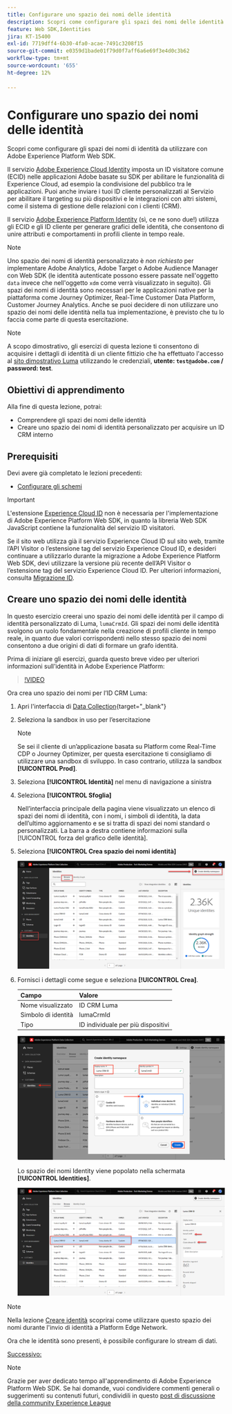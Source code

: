 ```yaml
---
title: Configurare uno spazio dei nomi delle identità
description: Scopri come configurare gli spazi dei nomi delle identità da utilizzare con Adobe Experience Platform Web SDK. Questa lezione fa parte del tutorial Implementare Adobe Experience Cloud con Web SDK.
feature: Web SDK,Identities
jira: KT-15400
exl-id: 7719dff4-6b30-4fa0-acae-7491c3208f15
source-git-commit: e0359d1bade01f79d0f7aff6a6e69f3e4d0c3b62
workflow-type: tm+mt
source-wordcount: '655'
ht-degree: 12%

---
```


# Configurare uno spazio dei nomi delle identità

Scopri come configurare gli spazi dei nomi di identità da utilizzare con Adobe Experience Platform Web SDK.

Il servizio [Adobe Experience Cloud Identity](https://experienceleague.adobe.com/en/docs/id-service/using/home) imposta un ID visitatore comune (ECID) nelle applicazioni Adobe basate su SDK per abilitare le funzionalità di Experience Cloud, ad esempio la condivisione del pubblico tra le applicazioni. Puoi anche inviare i tuoi ID cliente personalizzati al Servizio per abilitare il targeting su più dispositivi e le integrazioni con altri sistemi, come il sistema di gestione delle relazioni con i clienti (CRM).

Il servizio [Adobe Experience Platform Identity](https://experienceleague.adobe.com/en/docs/experience-platform/identity/home) (sì, ce ne sono due!) utilizza gli ECID e gli ID cliente per generare grafici delle identità, che consentono di unire attributi e comportamenti in profili cliente in tempo reale.

>[!NOTE]
>
>Uno spazio dei nomi di identità personalizzato è _non richiesto_ per implementare Adobe Analytics, Adobe Target o Adobe Audience Manager con Web SDK (le identità autenticate possono essere passate nell&#39;oggetto `data` invece che nell&#39;oggetto `xdm` come verrà visualizzato in seguito). Gli spazi dei nomi di identità sono necessari per le applicazioni native per la piattaforma come Journey Optimizer, Real-Time Customer Data Platform, Customer Journey Analytics. Anche se puoi decidere di non utilizzare uno spazio dei nomi delle identità nella tua implementazione, è previsto che tu lo faccia come parte di questa esercitazione.

>[!NOTE]
>
> A scopo dimostrativo, gli esercizi di questa lezione ti consentono di acquisire i dettagli di identità di un cliente fittizio che ha effettuato l&#39;accesso al [sito dimostrativo Luma](https://luma.enablementadobe.com/content/luma/us/en.html) utilizzando le credenziali, **utente: `test@adobe.com` / password: test**.

## Obiettivi di apprendimento

Alla fine di questa lezione, potrai:

* Comprendere gli spazi dei nomi delle identità
* Creare uno spazio dei nomi di identità personalizzato per acquisire un ID CRM interno


## Prerequisiti

Devi avere già completato le lezioni precedenti:

* [Configurare gli schemi](configure-schemas.md)

>[!IMPORTANT]
>
>L&#39;estensione [Experience Cloud ID](https://exchange.adobe.com/apps/ec/100160/adobe-experience-cloud-id-launch-extension) non è necessaria per l&#39;implementazione di Adobe Experience Platform Web SDK, in quanto la libreria Web SDK JavaScript contiene la funzionalità del servizio ID visitatori.
>
> Se il sito web utilizza già il servizio Experience Cloud ID sul sito web, tramite l’API Visitor o l’estensione tag del servizio Experience Cloud ID, e desideri continuare a utilizzarlo durante la migrazione a Adobe Experience Platform Web SDK, devi utilizzare la versione più recente dell’API Visitor o l’estensione tag del servizio Experience Cloud ID. Per ulteriori informazioni, consulta [Migrazione ID](https://experienceleague.adobe.com/en/docs/experience-platform/edge/identity/overview).

## Creare uno spazio dei nomi delle identità

In questo esercizio creerai uno spazio dei nomi delle identità per il campo di identità personalizzato di Luma, `lumaCrmId`. Gli spazi dei nomi delle identità svolgono un ruolo fondamentale nella creazione di profili cliente in tempo reale, in quanto due valori corrispondenti nello stesso spazio dei nomi consentono a due origini di dati di formare un grafo identità.

Prima di iniziare gli esercizi, guarda questo breve video per ulteriori informazioni sull’identità in Adobe Experience Platform:

>[!VIDEO](https://video.tv.adobe.com/v/27841?learn=on&enablevpops)

Ora crea uno spazio dei nomi per l’ID CRM Luma:

1. Apri l&#39;interfaccia di [Data Collection](https://experience.adobe.com/data-collection/){target="_blank"}
1. Seleziona la sandbox in uso per l’esercitazione

   >[!NOTE]
   >
   >Se sei il cliente di un’applicazione basata su Platform come Real-Time CDP o Journey Optimizer, per questa esercitazione ti consigliamo di utilizzare una sandbox di sviluppo. In caso contrario, utilizza la sandbox **[!UICONTROL Prod]**.

1. Seleziona **[!UICONTROL Identità]** nel menu di navigazione a sinistra
1. Seleziona **[!UICONTROL Sfoglia]**

   Nell’interfaccia principale della pagina viene visualizzato un elenco di spazi dei nomi di identità, con i nomi, i simboli di identità, la data dell’ultimo aggiornamento e se si tratta di spazi dei nomi standard o personalizzati. La barra a destra contiene informazioni sulla [!UICONTROL forza del grafico delle identità].

1. Seleziona **[!UICONTROL Crea spazio dei nomi identità]**

   ![Visualizza identità](assets/configure-identities-screen.png)

1. Fornisci i dettagli come segue e seleziona **[!UICONTROL Crea]**.

   | Campo | Valore |
   |---------------|-----------|
   | Nome visualizzato | ID CRM Luma |
   | Simbolo di identità | lumaCrmId |
   | Tipo | ID individuale per più dispositivi |


   ![Creare spazi dei nomi](assets/identities-create-namespace.png)


   Lo spazio dei nomi Identity viene popolato nella schermata **[!UICONTROL Identities]**.

   ![Creare spazi dei nomi](assets/configure-identities-namespace-lumaCrmId.png)


>[!NOTE]
>
> Nella lezione [Creare identità](create-identities.md) scoprirai come utilizzare questo spazio dei nomi durante l&#39;invio di identità a Platform Edge Network.

Ora che le identità sono presenti, è possibile configurare lo stream di dati.

[Successivo: ](configure-datastream.md)

>[!NOTE]
>
>Grazie per aver dedicato tempo all&#39;apprendimento di Adobe Experience Platform Web SDK. Se hai domande, vuoi condividere commenti generali o suggerimenti su contenuti futuri, condividili in questo [post di discussione della community Experience League](https://experienceleaguecommunities.adobe.com/t5/adobe-experience-platform-data/tutorial-discussion-implement-adobe-experience-cloud-with-web/td-p/444996)
